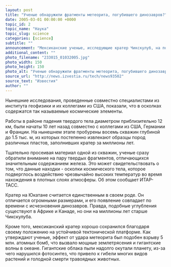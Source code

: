 ```yaml
---
layout: post
title: "Ученые обнаружили фрагменты метеорита, погубившего динозавров?"
date: 2005-03-01 00:00:00 +0000
topic_id: 2
topic_name: "Наука"
topic_slug: science
categories: [science]
subtitle: ""
announcement: "Мексиканские ученые, исследующие кратер Чикскулуб, на полуострове Юкатан, обнаружили фрагменты метеорита. Возможно, это открытие подтвердит теорию, называющей причиной исчезновения динозавров на Земле гигантский метеорит, который упал около 65 млн. лет назад на территорию нынешней Мексики."
additional_content: ""
photo_filename: "233015_01032005.jpg"
photo_width: 150
photo_height: 150
photo_alt: "Ученые обнаружили фрагменты метеорита, погубившего динозавров"
source_url: "http://news.izvestia.ru/tech/news93502"
source_text: "Известия"
author: ""
---
```

Нынешние исследования, проведенные совместно специалистами из института геофизики и их коллегами из США, показали, что в осколках содержатся так называемые космические элементы.

Работы в районе падения твердого тела диаметром приблизительно 12 км, были начаты 10 лет назад совместно с коллегами из США, Германии и Франции. На нынешнем этапе пробурены восемь скважин глубиной до 1.5 тыс. м, из которых постепенно извлекают образцы пород различных пластов, заполнивших кратер за миллионы лет.

Тщательно просеивая материал одной из скважин, ученые сразу обратили внимание на пару твердых фрагментов, отличающихся значительным содержанием железа. Это может свидетельствовать о том, что данные находки - осколки космического тела, которое подверглось воздействию чрезвычайно высоких температур во время нахождения в плотных слоях атмосферы. Об этом сообщает ИТАР-ТАСС.

Кратер на Юкатане считается единственным в своем роде. Он отличается огромными размерами, и его появление совпадает по времени с исчезновения динозавров. Правда, подобные углубления существуют в Африке и Канаде, но они на миллионы лет старше Чикскулуба.

Кроме того, мексиканский кратер хорошо сохранился благодаря своему положению на устойчивой тектонической платформе. Как утверждают ученые, эффект от удара метеорита был подобен взрыву 5 млн. атомных бомб, что вызвало мощные землетрясения и гигантские волны в океане. Гигантские облака пыли надолго окутали планету, из-за чего нарушился фотосинтез, что привело к гибели многих видов растений и голодной смерти травоядных животных.
